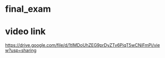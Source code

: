 # final_exam
# video link
https://drive.google.com/file/d/1tlMDoUhZEG9prDyZTv6PiqT5wCNiFmPi/view?usp=sharing
